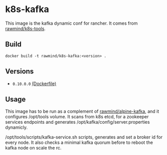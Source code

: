 k8s-kafka
==============

This image is the kafka dynamic conf for rancher. It comes from [rawmind/k8s-tools][k8s-tools].

## Build

```
docker build -t rawmind/k8s-kafka:<version> .
```

## Versions

- `0.10.0.0` [(Dockerfile)](https://github.com/rawmind0/k8s-kafka/blob/0.10.0.0/README.md)


## Usage

This image has to be run as a complement of [rawmind/alpine-kafka][alpine-kafka], and it configures /opt/tools volume. It scans from k8s etcd, for a zookeeper services endpoints and generates /opt/kafka/config/server.properties dynamicly.

/opt/tools/scripts/kafka-service.sh scripts, generates and set a broker id for every node. It also checks a minimal kafka quorum before to reboot the kafka node on scale the rc.


[alpine-kafka]: https://github.com/rawmind0/alpine-kafka
[k8s-tools]: https://github.com/rawmind0/rancher-tools